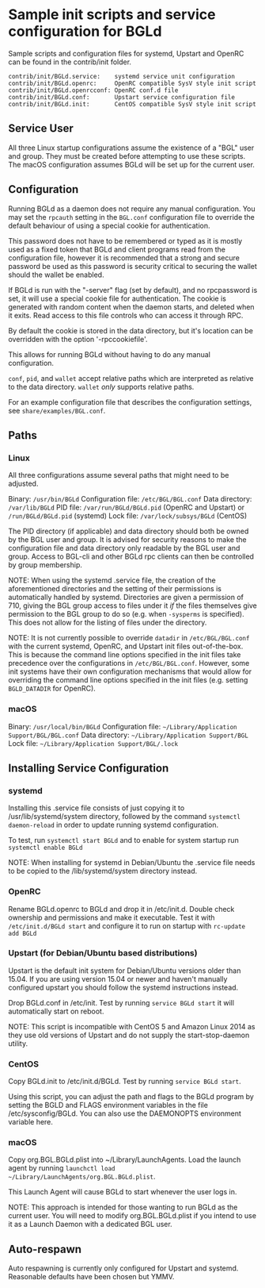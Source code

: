Sample init scripts and service configuration for BGLd
==========================================================

Sample scripts and configuration files for systemd, Upstart and OpenRC
can be found in the contrib/init folder.

    contrib/init/BGLd.service:    systemd service unit configuration
    contrib/init/BGLd.openrc:     OpenRC compatible SysV style init script
    contrib/init/BGLd.openrcconf: OpenRC conf.d file
    contrib/init/BGLd.conf:       Upstart service configuration file
    contrib/init/BGLd.init:       CentOS compatible SysV style init script

Service User
---------------------------------

All three Linux startup configurations assume the existence of a "BGL" user
and group.  They must be created before attempting to use these scripts.
The macOS configuration assumes BGLd will be set up for the current user.

Configuration
---------------------------------

Running BGLd as a daemon does not require any manual configuration. You may
set the `rpcauth` setting in the `BGL.conf` configuration file to override
the default behaviour of using a special cookie for authentication.

This password does not have to be remembered or typed as it is mostly used
as a fixed token that BGLd and client programs read from the configuration
file, however it is recommended that a strong and secure password be used
as this password is security critical to securing the wallet should the
wallet be enabled.

If BGLd is run with the "-server" flag (set by default), and no rpcpassword is set,
it will use a special cookie file for authentication. The cookie is generated with random
content when the daemon starts, and deleted when it exits. Read access to this file
controls who can access it through RPC.

By default the cookie is stored in the data directory, but it's location can be overridden
with the option '-rpccookiefile'.

This allows for running BGLd without having to do any manual configuration.

`conf`, `pid`, and `wallet` accept relative paths which are interpreted as
relative to the data directory. `wallet` *only* supports relative paths.

For an example configuration file that describes the configuration settings,
see `share/examples/BGL.conf`.

Paths
---------------------------------

### Linux

All three configurations assume several paths that might need to be adjusted.

Binary:              `/usr/bin/BGLd`
Configuration file:  `/etc/BGL/BGL.conf`
Data directory:      `/var/lib/BGLd`
PID file:            `/var/run/BGLd/BGLd.pid` (OpenRC and Upstart) or `/run/BGLd/BGLd.pid` (systemd)
Lock file:           `/var/lock/subsys/BGLd` (CentOS)

The PID directory (if applicable) and data directory should both be owned by the
BGL user and group. It is advised for security reasons to make the
configuration file and data directory only readable by the BGL user and
group. Access to BGL-cli and other BGLd rpc clients can then be
controlled by group membership.

NOTE: When using the systemd .service file, the creation of the aforementioned
directories and the setting of their permissions is automatically handled by
systemd. Directories are given a permission of 710, giving the BGL group
access to files under it _if_ the files themselves give permission to the
BGL group to do so (e.g. when `-sysperms` is specified). This does not allow
for the listing of files under the directory.

NOTE: It is not currently possible to override `datadir` in
`/etc/BGL/BGL.conf` with the current systemd, OpenRC, and Upstart init
files out-of-the-box. This is because the command line options specified in the
init files take precedence over the configurations in
`/etc/BGL/BGL.conf`. However, some init systems have their own
configuration mechanisms that would allow for overriding the command line
options specified in the init files (e.g. setting `BGLD_DATADIR` for
OpenRC).

### macOS

Binary:              `/usr/local/bin/BGLd`
Configuration file:  `~/Library/Application Support/BGL/BGL.conf`
Data directory:      `~/Library/Application Support/BGL`
Lock file:           `~/Library/Application Support/BGL/.lock`

Installing Service Configuration
-----------------------------------

### systemd

Installing this .service file consists of just copying it to
/usr/lib/systemd/system directory, followed by the command
`systemctl daemon-reload` in order to update running systemd configuration.

To test, run `systemctl start BGLd` and to enable for system startup run
`systemctl enable BGLd`

NOTE: When installing for systemd in Debian/Ubuntu the .service file needs to be copied to the /lib/systemd/system directory instead.

### OpenRC

Rename BGLd.openrc to BGLd and drop it in /etc/init.d.  Double
check ownership and permissions and make it executable.  Test it with
`/etc/init.d/BGLd start` and configure it to run on startup with
`rc-update add BGLd`

### Upstart (for Debian/Ubuntu based distributions)

Upstart is the default init system for Debian/Ubuntu versions older than 15.04. If you are using version 15.04 or newer and haven't manually configured upstart you should follow the systemd instructions instead.

Drop BGLd.conf in /etc/init.  Test by running `service BGLd start`
it will automatically start on reboot.

NOTE: This script is incompatible with CentOS 5 and Amazon Linux 2014 as they
use old versions of Upstart and do not supply the start-stop-daemon utility.

### CentOS

Copy BGLd.init to /etc/init.d/BGLd. Test by running `service BGLd start`.

Using this script, you can adjust the path and flags to the BGLd program by
setting the BGLD and FLAGS environment variables in the file
/etc/sysconfig/BGLd. You can also use the DAEMONOPTS environment variable here.

### macOS

Copy org.BGL.BGLd.plist into ~/Library/LaunchAgents. Load the launch agent by
running `launchctl load ~/Library/LaunchAgents/org.BGL.BGLd.plist`.

This Launch Agent will cause BGLd to start whenever the user logs in.

NOTE: This approach is intended for those wanting to run BGLd as the current user.
You will need to modify org.BGL.BGLd.plist if you intend to use it as a
Launch Daemon with a dedicated BGL user.

Auto-respawn
-----------------------------------

Auto respawning is currently only configured for Upstart and systemd.
Reasonable defaults have been chosen but YMMV.
